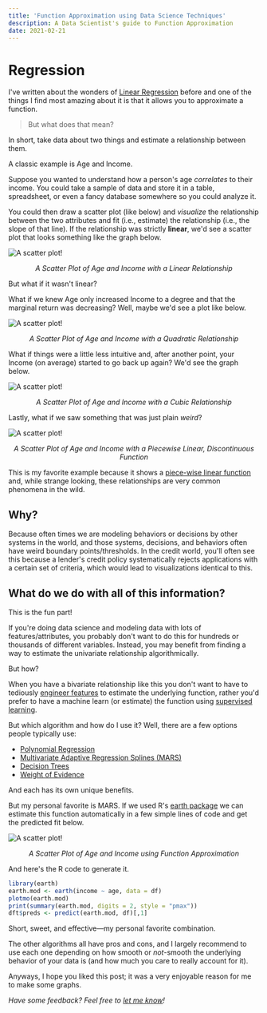 ```yaml
---
title: 'Function Approximation using Data Science Techniques'
description: A Data Scientist's guide to Function Approximation
date: 2021-02-21
---
```


# Regression

I've written about the wonders of [Linear Regression](https://franciscojavierarceo.github.io/post/ordinary-least-squares) before and one of the things I find most amazing about it is that it allows you to approximate a function.

> But what does that mean?

In short, take data about two things and estimate a relationship between them.

A classic example is Age and Income. 

Suppose you wanted to understand how a person's age *correlates* to their income. You could take a sample of data and store it in a table, spreadsheet, or even a fancy database somewhere so you could analyze it.

You could then draw a scatter plot (like below) and *visualize* the relationship between the two attributes and fit (i.e., estimate) the relationship (i.e., the slope of that line). If the relationship was strictly **linear**, we'd see a scatter plot that looks something like the graph below.

![A scatter plot!](scatterplot.png)
<p align="center" style="padding:0"><i>A Scatter Plot of Age and Income with a Linear Relationship</i></p>

But what if it wasn't linear?

What if we knew Age only increased Income to a degree and that the marginal return was decreasing? Well, maybe we'd see a plot like below.

![A scatter plot!](income_age_squared.jpeg)
<p align="center" style="padding:0"><i>A Scatter Plot of Age and Income with a Quadratic Relationship</i></p>

What if things were a little less intuitive and, after another point, your Income (on average) started to go back up again? We'd see the graph below.

![A scatter plot!](income_age_cubic.jpeg)
<p align="center" style="padding:0"><i>A Scatter Plot of Age and Income with a Cubic Relationship</i></p>

Lastly, what if we saw something that was just plain *weird*?

![A scatter plot!](income_age_weird.jpeg)
<p align="center" style="padding:0"><i>A Scatter Plot of Age and Income with a Piecewise Linear, Discontinuous Function</i></p>

This is my favorite example because it shows a [piece-wise linear function](https://en.wikipedia.org/wiki/Piecewise_linear_function) and, while strange looking, these relationships are very common phenomena in the wild.

## Why?

Because often times we are modeling behaviors or decisions by other systems in the world, and those systems, decisions, and behaviors often have weird boundary points/thresholds. In the credit world, you'll often see this because a lender's credit policy systematically rejects applications with a certain set of criteria, which would lead to visualizations identical to this.

## What do we do with all of this information?

This is the fun part! 

If you're doing data science and modeling data with lots of features/attributes, you probably don't want to do this for hundreds or thousands of different variables. Instead, you may benefit from finding a way to estimate the univariate relationship algorithmically. 

But how?

When you have a bivariate relationship like this you don't want to have to tediously [engineer features](https://en.wikipedia.org/wiki/Feature_engineering) to estimate the underlying function, rather you'd prefer to have a machine learn (or estimate) the function using [supervised learning](https://en.wikipedia.org/wiki/Supervised_learning).

But which algorithm and how do I use it? Well, there are a few options people typically use:

- [Polynomial Regression](https://en.wikipedia.org/wiki/Polynomial_regression)
- [Multivariate Adaptive Regression Splines (MARS)](https://en.wikipedia.org/wiki/Multivariate_adaptive_regression_spline)
- [Decision Trees](https://en.wikipedia.org/wiki/Decision_tree_learning)
- [Weight of Evidence](https://documentation.sas.com/?cdcId=pgmsascdc&cdcVersion=9.4_3.3&docsetId=casstat&docsetTarget=casstat_binning_details03.htm&locale=en)

And each has its own unique benefits.

But my personal favorite is MARS. If we used R's [earth package](https://cran.r-project.org/web/packages/earth/earth.pdf) we can estimate this function automatically in a few simple lines of code and get the predicted fit below.

![A scatter plot!](income_age_mars.jpeg)
<p align="center" style="padding:0"><i>A Scatter Plot of Age and Income using Function Approximation</i></p>

And here's the R code to generate it.

```R
library(earth)
earth.mod <- earth(income ~ age, data = df)
plotmo(earth.mod)
print(summary(earth.mod, digits = 2, style = "pmax"))
dft$preds <- predict(earth.mod, df)[,1]
```

Short, sweet, and effective—my personal favorite combination. 

The other algorithms all have pros and cons, and I largely recommend to use each one depending on how smooth or *not*-smooth the underlying behavior of your data is (and how much you care to really account for it). 

Anyways, I hope you liked this post; it was a very enjoyable reason for me to make some graphs.

*Have some feedback? Feel free to [let me know](https://twitter.com/franciscojarceo)!*